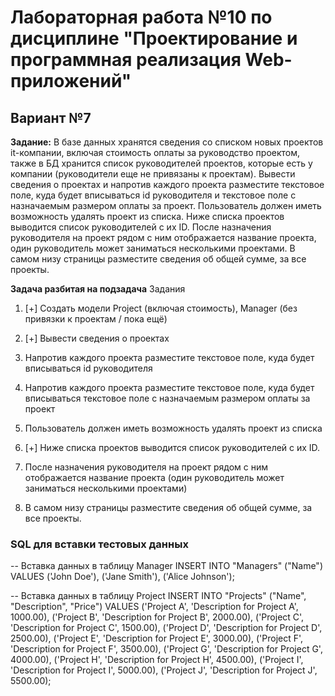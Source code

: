 # Лабораторная работа №10 по дисциплине "Проектирование и программная реализация Web-приложений"
## Вариант №7

**Задание:**
В базе данных хранятся сведения со списком новых проектов it-компании, включая стоимость оплаты за руководство проектом, 
также в БД хранится список руководителей проектов, которые есть у компании (руководители еще не привязаны к проектам). 
Вывести сведения о проектах  и напротив каждого проекта разместите текстовое поле, куда будет вписываться 
id руководителя и текстовое поле с назначаемым размером оплаты за проект. Пользователь должен иметь возможность удалять проект из списка. 
Ниже списка проектов выводится список руководителей с их ID. После назначения руководителя на проект рядом с ним отображается название проекта, 
один руководитель может заниматься несколькими проектами. В самом низу страницы разместите сведения об общей сумме, за все проекты.

**Задача разбитая на подзадача**
Задания
1. [+] Создать модели Project (включая стоимость), Manager (без привязки к проектам / пока ещё)

2. [+] Вывести сведения о проектах 
3. Напротив каждого проекта разместите текстовое поле, куда будет вписываться id руководителя 
4. Напротив каждого проекта разместите текстовое поле, куда будет вписываться текстовое поле с назначаемым размером оплаты за проект
5. Пользователь должен иметь возможность удалять проект из списка

6. [+] Ниже списка проектов выводится список руководителей с их ID.
7. После назначения руководителя на проект рядом с ним отображается название проекта (один руководитель может заниматься несколькими проектами)

8. В самом низу страницы разместите сведения об общей сумме, за все проекты.



### SQL для вставки тестовых данных
-- Вставка данных в таблицу Manager
INSERT INTO "Managers" ("Name") VALUES
('John Doe'),
('Jane Smith'),
('Alice Johnson');

-- Вставка данных в таблицу Project
INSERT INTO "Projects" ("Name", "Description", "Price") VALUES
('Project A', 'Description for Project A', 1000.00),
('Project B', 'Description for Project B', 2000.00),
('Project C', 'Description for Project C', 1500.00),
('Project D', 'Description for Project D', 2500.00),
('Project E', 'Description for Project E', 3000.00),
('Project F', 'Description for Project F', 3500.00),
('Project G', 'Description for Project G', 4000.00),
('Project H', 'Description for Project H', 4500.00),
('Project I', 'Description for Project I', 5000.00),
('Project J', 'Description for Project J', 5500.00);